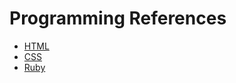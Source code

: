 # Programming References

- [HTML](/reference/html.html)
- [CSS](/reference/css.html)
- [Ruby](/reference/ruby.html)
